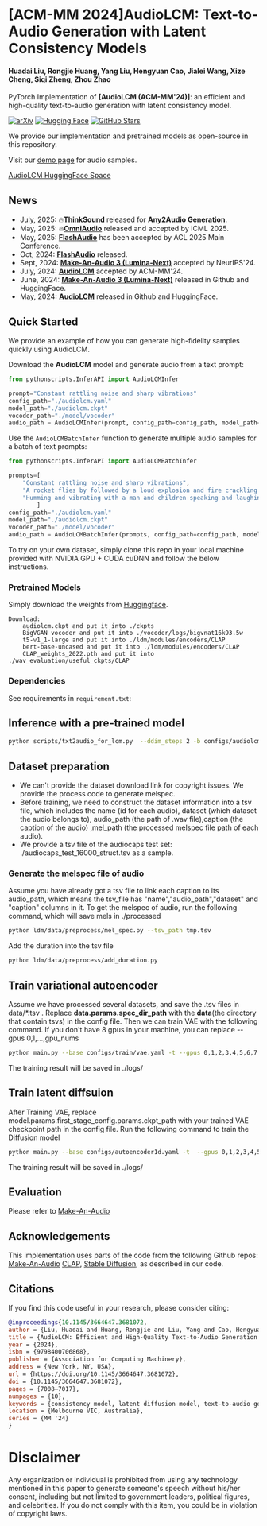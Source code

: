 # [ACM-MM 2024]AudioLCM: Text-to-Audio Generation with Latent Consistency Models

#### Huadai Liu, Rongjie Huang, Yang Liu, Hengyuan Cao, Jialei Wang, Xize Cheng, Siqi Zheng, Zhou Zhao

PyTorch Implementation of **[AudioLCM (ACM-MM'24)]**: an efficient and high-quality text-to-audio generation with latent consistency model.

[![arXiv](https://img.shields.io/badge/arXiv-Paper-<COLOR>.svg)](https://arxiv.org/abs/2406.00356v1)
[![Hugging Face](https://img.shields.io/badge/%F0%9F%A4%97%20Hugging%20Face-blue)](https://huggingface.co/spaces/AIGC-Audio/AudioLCM)
[![GitHub Stars](https://img.shields.io/github/stars/Text-to-Audio/AudioLCM?style=social)](https://github.com/Text-to-Audio/AudioLCM)

We provide our implementation and pretrained models as open-source in this repository.

Visit our [demo page](https://audiolcm.github.io/) for audio samples.

[AudioLCM HuggingFace Space](https://huggingface.co/spaces/AIGC-Audio/AudioLCM) 

## News
- July, 2025: 🔥**[ThinkSound](https://github.com/liuhuadai/ThinkSound)** released for **Any2Audio Generation**.
- May, 2025: 🔥**[OmniAudio](https://github.com/liuhuadai/OmniAudio)** released and accepted by ICML 2025.
- May, 2025: **[FlashAudio](https://arxiv.org/abs/2410.12266)** has been accepted by ACL 2025 Main Conference.
- Oct, 2024: **[FlashAudio](https://arxiv.org/abs/2410.12266)** released.
- Sept, 2024: **[Make-An-Audio 3 (Lumina-Next)](https://github.com/Text-to-Audio/Make-An-Audio-3)** accepted by NeurIPS'24.
- July, 2024: **[AudioLCM](https://arxiv.org/abs/2406.00356v1)** accepted by ACM-MM'24.
- June, 2024: **[Make-An-Audio 3 (Lumina-Next)](https://github.com/Text-to-Audio/Make-An-Audio-3)** released in Github and HuggingFace.
- May, 2024: **[AudioLCM](https://arxiv.org/abs/2406.00356v1)** released in Github and HuggingFace.

## Quick Started
We provide an example of how you can generate high-fidelity samples quickly using AudioLCM.

Download the **AudioLCM** model and generate audio from a text prompt:

```python
from pythonscripts.InferAPI import AudioLCMInfer

prompt="Constant rattling noise and sharp vibrations"
config_path="./audiolcm.yaml"
model_path="./audiolcm.ckpt"
vocoder_path="./model/vocoder"
audio_path = AudioLCMInfer(prompt, config_path=config_path, model_path=model_path, vocoder_path=vocoder_path)

```

Use the `AudioLCMBatchInfer` function to generate multiple audio samples for a batch of text prompts:

```python
from pythonscripts.InferAPI import AudioLCMBatchInfer

prompts=[
    "Constant rattling noise and sharp vibrations",
    "A rocket flies by followed by a loud explosion and fire crackling as a truck engine runs idle",
    "Humming and vibrating with a man and children speaking and laughing"
        ]
config_path="./audiolcm.yaml"
model_path="./audiolcm.ckpt"
vocoder_path="./model/vocoder"
audio_path = AudioLCMBatchInfer(prompts, config_path=config_path, model_path=model_path, vocoder_path=vocoder_path)
```
To try on your own dataset, simply clone this repo in your local machine provided with NVIDIA GPU + CUDA cuDNN and follow the below instructions.


### Pretrained Models

Simply download the weights from [Huggingface](https://huggingface.co/liuhuadai/AudioLCM).
<!-- Download bert-base-uncased weights from [Hugging Face](https://huggingface.co/google-bert/bert-base-uncased). Down load t5-v1_1-large weights from [Hugging Face](https://huggingface.co/google/t5-v1_1-large). Download CLAP weights from [Hugging Face](https://huggingface.co/microsoft/msclap/blob/main/CLAP_weights_2022.pth).  -->

```
Download:
    audiolcm.ckpt and put it into ./ckpts  
    BigVGAN vocoder and put it into ./vocoder/logs/bigvnat16k93.5w  
    t5-v1_1-large and put it into ./ldm/modules/encoders/CLAP
    bert-base-uncased and put it into ./ldm/modules/encoders/CLAP
    CLAP_weights_2022.pth and put it into ./wav_evaluation/useful_ckpts/CLAP
```
<!-- The directory structure should be:
```
useful_ckpts/
├── bigvgan
│   ├── args.yml
│   └── best_netG.pt
├── CLAP
│   ├── config.yml
│   └── CLAP_weights_2022.pth
└── maa1_full.ckpt
``` -->


### Dependencies
See requirements in `requirement.txt`:

## Inference with a pre-trained model
```bash
python scripts/txt2audio_for_lcm.py  --ddim_steps 2 -b configs/audiolcm.yaml --sample_rate 16000 --vocoder-ckpt  vocoder/logs/bigvnat16k93.5w --outdir results --test-dataset audiocaps  -r ckpt/audiolcm.ckpt
```

## Dataset preparation
- We can't provide the dataset download link for copyright issues. We provide the process code to generate melspec.  
- Before training, we need to construct the dataset information into a tsv file, which includes the name (id for each audio), dataset (which dataset the audio belongs to), audio_path (the path of .wav file),caption (the caption of the audio) ,mel_path (the processed melspec file path of each audio). 
- We provide a tsv file of the audiocaps test set: ./audiocaps_test_16000_struct.tsv as a sample.
### Generate the melspec file of audio
Assume you have already got a tsv file to link each caption to its audio_path, which means the tsv_file has "name","audio_path","dataset" and "caption" columns in it.
To get the melspec of audio, run the following command, which will save mels in ./processed
```bash
python ldm/data/preprocess/mel_spec.py --tsv_path tmp.tsv
```
Add the duration into the tsv file
```bash
python ldm/data/preprocess/add_duration.py
```
## Train variational autoencoder
Assume we have processed several datasets, and save the .tsv files in data/*.tsv . Replace **data.params.spec_dir_path** with the **data**(the directory that contain tsvs) in the config file. Then we can train VAE with the following command. If you don't have 8 gpus in your machine, you can replace --gpus 0,1,...,gpu_nums
```bash
python main.py --base configs/train/vae.yaml -t --gpus 0,1,2,3,4,5,6,7
```
The training result will be saved in ./logs/
## Train latent diffsuion
After Training VAE, replace model.params.first_stage_config.params.ckpt_path with your trained VAE checkpoint path in the config file.
Run the following command to train the Diffusion model
```bash
python main.py --base configs/autoencoder1d.yaml -t  --gpus 0,1,2,3,4,5,6,7
```
The training result will be saved in ./logs/
## Evaluation
Please refer to [Make-An-Audio](https://github.com/Text-to-Audio/Make-An-Audio?tab=readme-ov-file#evaluation)

## Acknowledgements
This implementation uses parts of the code from the following Github repos:
[Make-An-Audio](https://github.com/Text-to-Audio/Make-An-Audio)
[CLAP](https://github.com/LAION-AI/CLAP),
[Stable Diffusion](https://github.com/CompVis/stable-diffusion),
as described in our code.

## Citations ##
If you find this code useful in your research, please consider citing:
```bibtex
@inproceedings{10.1145/3664647.3681072,
author = {Liu, Huadai and Huang, Rongjie and Liu, Yang and Cao, Hengyuan and Wang, Jialei and Cheng, Xize and Zheng, Siqi and Zhao, Zhou},
title = {AudioLCM: Efficient and High-Quality Text-to-Audio Generation with Minimal Inference Steps},
year = {2024},
isbn = {9798400706868},
publisher = {Association for Computing Machinery},
address = {New York, NY, USA},
url = {https://doi.org/10.1145/3664647.3681072},
doi = {10.1145/3664647.3681072},
pages = {7008–7017},
numpages = {10},
keywords = {consistency model, latent diffusion model, text-to-audio generation},
location = {Melbourne VIC, Australia},
series = {MM '24}
}
```

# Disclaimer ##
Any organization or individual is prohibited from using any technology mentioned in this paper to generate someone's speech without his/her consent, including but not limited to government leaders, political figures, and celebrities. If you do not comply with this item, you could be in violation of copyright laws.
